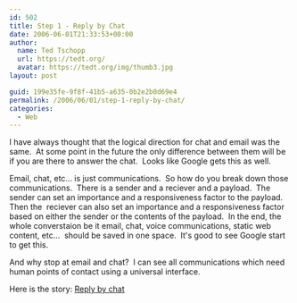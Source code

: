 ```yaml
---
id: 502
title: Step 1 - Reply by Chat
date: 2006-06-01T21:33:53+00:00
author:
  name: Ted Tschopp
  url: https://tedt.org/
  avatar: https://tedt.org/img/thumb3.jpg
layout: post

guid: 199e35fe-9f8f-41b5-a635-0b2e2b0d69e4
permalink: /2006/06/01/step-1-reply-by-chat/
categories:
  - Web
---
```

I have always thought that the logical direction for chat and email was the same.&#160; At some point in the future the only difference between them will be if you are there to answer the chat.&#160; Looks like Google gets this as well.&#160; 

Email, chat, etc&#8230; is just communications.&#160; So how do you break down those communications.&#160; There is a sender and a reciever and a payload.&#160; The sender can set an importance and a responsiveness factor to the payload.&#160; Then the&#160; reciever can also set an importance and a responsiveness factor based on either the sender or the contents of the payload.&#160; In the end, the whole converstaion be it email, chat, voice communications, static web content, etc&#8230;&#160; should be saved in one space.&#160; It's good to see Google start to get this. 

And why stop at email and chat?&#160; I can see all communications which need human points of contact using a universal interface. 

Here is the story: [Reply by chat](http://googleblog.blogspot.com/2006/06/reply-by-chat.html)